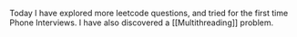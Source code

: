 Today I have explored more leetcode questions, and tried for the first time Phone Interviews. I have also  discovered a [[Multithreading]] problem.